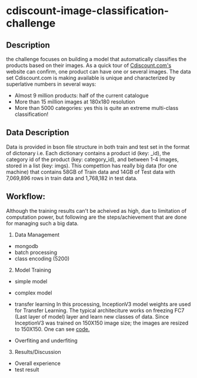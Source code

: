 # cdiscount-image-classification-challenge

## Description

the challenge focuses on building a model that automatically classifies the products based on their images. As a quick tour of [Cdiscount.com's](https://www.cdiscount.com/) website can confirm, one product can have one or several images. The data set Cdiscount.com is making available is unique and characterized by superlative numbers in several ways:

- Almost 9 million products: half of the current catalogue
- More than 15 million images at 180x180 resolution
- More than 5000 categories: yes this is quite an extreme multi-class classification!

## Data Description
Data is provided in bson file structure in both train and test set in the format of dictonary i.e. Each dictionary contains a product id (key: _id), the category id of the product (key: category_id), and between 1-4 images, stored in a list (key: imgs).
This compettion has really big data (for one machine) that contains 58GB of Train data and 14GB of Test data with 7,069,896 rows in train data and  1,768,182 in test data.

## Workflow:

Although the training results can't be acheived as high, due to limitation of computation power, but following are the steps/achievement that are done for managing such a big data.

1. Data Management
  - mongodb
  -  batch processing
  - class encoding (5200)
2. Model Training
  - simple model
  - complex model
  - transfer learning
  In this processing, InceptionV3 model weights are used for Transfer Learning. The typical architeciture works on freezing  FC7 (Last layer of model) layer and learn new classes of data. Since InceptionV3 was trained on 150X150 image size; the images are resized to 150X150. One can see [code.](https://github.com/hamzafar/cdiscount-image-classification-challenge/blob/master/Transfer%20Learning%20with%20InceptionV3.ipynb)
  
  - Overfiting and underfiting
3. Results/Discussion
  - Overall experience
  - test result
  
